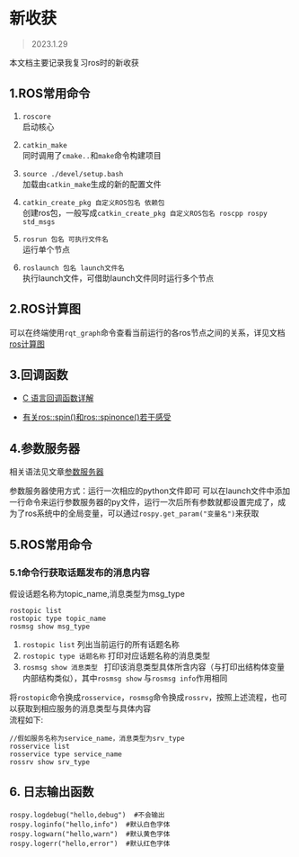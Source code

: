 # 新收获
> 2023.1.29

本文档主要记录我复习ros时的新收获

## 1.ROS常用命令
1. `roscore`   
启动核心 

2. `catkin_make`   
同时调用了`cmake..`和`make`命令构建项目

3. `source ./devel/setup.bash`   
加载由`catkin_make`生成的新的配置文件

4. `catkin_create_pkg 自定义ROS包名 依赖包`   
创建ros包，一般写成`catkin_create_pkg 自定义ROS包名 roscpp rospy std_msgs`

5. `rosrun 包名 可执行文件名`   
运行单个节点  
6. `roslaunch 包名 launch文件名`  
执行launch文件，可借助launch文件同时运行多个节点





## 2.ROS计算图
可以在终端使用`rqt_graph`命令查看当前运行的各ros节点之间的关系，详见文档[ros计算图](http://www.autolabor.com.cn/book/ROSTutorials/chapter1/15-ben-zhang-xiao-jie/153-rosji-suan-tu.html)

## 3.回调函数
- [C 语言回调函数详解](https://www.runoob.com/w3cnote/c-callback-function.html)

- [有关ros::spin()和ros::spinonce()若干感受](https://www.cnblogs.com/agvcfy/p/9314682.html#:~:text=ros%3A%3Aspin,%28%29%EF%BC%8C%E7%94%A8%E4%BA%8E%E5%9B%9E%E8%B0%83%E5%87%BD%E6%95%B0%E7%9A%84%E5%A4%84%E7%90%86%EF%BC%8C%E5%B9%B6%E4%B8%94%E6%89%A7%E8%A1%8C%E8%BF%99%E6%AE%B5%E7%A8%8B%E5%BA%8F%E5%B0%B1%E4%BC%9A%E8%BF%9B%E5%85%A5%E6%97%A0%E9%99%90%E6%AC%A1%E5%BE%AA%E7%8E%AF%EF%BC%88%E6%B6%88%E6%81%AF%E6%9D%A5%E4%B8%80%E6%AC%A1%EF%BC%8C%E5%9B%9E%E8%B0%83%E5%87%BD%E6%95%B0%E5%B0%B1%E4%BC%9A%E7%AB%8B%E5%8D%B3%E5%A4%84%E7%90%86%E4%B8%80%E6%AC%A1%EF%BC%8C%E6%B2%A1%E6%9C%89%E9%98%85%E8%AF%BB%E5%88%B0%E6%B6%88%E6%81%AF%E7%9A%84%E6%97%B6%E5%80%99%EF%BC%8Cspin%E5%BE%AA%E7%8E%AF%E5%B0%86%E4%BC%9A%E5%A0%B5%E5%A1%9E%EF%BC%8C%E4%B8%8D%E4%BC%9A%E5%8D%A0%E7%94%A8CPU%E8%B5%84%E6%BA%90%EF%BC%89%EF%BC%8C%E7%9B%B4%E5%88%B0ctrl_c%E6%9D%A5%E4%B8%B4%EF%BC%8C%E6%88%96%E8%80%85%E5%85%B6%E4%BB%96%E7%BB%88%E6%AD%A2%E4%BF%A1%E5%8F%B7%E6%9D%A5%E4%B8%B4%E3%80%82%20%E4%B8%80%E8%88%AC%E6%89%80%E6%9C%89%E7%9A%84%E7%A8%8B%E5%BA%8F%E9%83%BD%E5%86%99%E5%9C%A8%E8%BF%99%E6%AE%B5%E8%AF%AD%E5%8F%A5%E4%B9%8B%E5%89%8D%EF%BC%8C%E5%9B%A0%E4%B8%BA%E5%85%B6%E4%B9%8B%E5%90%8E%E7%9A%84%E7%A8%8B%E5%BA%8F%EF%BC%8C%E4%B8%8D%E4%BC%9A%E8%A2%AB%E6%89%A7%E8%A1%8C%E3%80%82)


## 4.参数服务器

相关语法见文章[参数服务器](http://www.autolabor.com.cn/book/ROSTutorials/di-2-zhang-ros-jia-gou-she-ji/24-can-shu-fu-wu-qi/233-can-shu-caozuo-b-python.html)  

参数服务器使用方式：运行一次相应的python文件即可
可以在launch文件中添加一行命令来运行参数服务器的py文件，运行一次后所有参数就都设置完成了，成为了ros系统中的全局变量，可以通过`rospy.get_param("变量名")`来获取

## 5.ROS常用命令

### 5.1命令行获取话题发布的消息内容  
假设话题名称为topic_name,消息类型为msg_type
```
rostopic list
rostopic type topic_name
rosmsg show msg_type

```

1. `rostopic list`  列出当前运行的所有话题名称
2. `rostopic type 话题名称`   打印对应话题名称的消息类型
3. `rosmsg show 消息类型 ` 打印该消息类型具体所含内容（与打印出结构体变量内部结构类似），其中`rosmsg show` 与`rosmsg info`作用相同

将`rostopic`命令换成`rosservice`，`rosmsg`命令换成`rossrv`，按照上述流程，也可以获取到相应服务的消息类型与具体内容  
流程如下:  

```
//假如服务名称为service_name，消息类型为srv_type
rosservice list
rosservice type service_name
rossrv show srv_type

```

## 6. 日志输出函数
```
rospy.logdebug("hello,debug")  #不会输出
rospy.loginfo("hello,info")  #默认白色字体
rospy.logwarn("hello,warn")  #默认黄色字体
rospy.logerr("hello,error")  #默认红色字体


```



